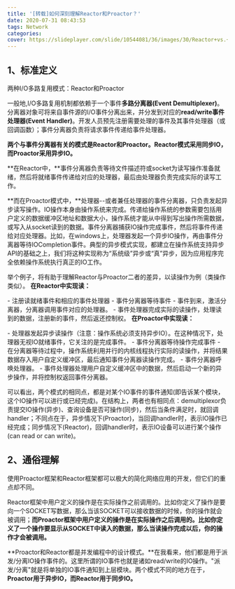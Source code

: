 ```yaml
---
title: '[转载]如何深刻理解Reactor和Proactor？'
date: 2020-07-31 08:43:53
tags: Network
categories:
cover: https://slideplayer.com/slide/10544081/36/images/30/Reactor+vs.+Proactor+Processing+connections+in+web+server.+Reactor+%28left%29+vs.+Proactor+%28right%29.jpg
---
```

<meta name="referrer" content="no-referrer" />

## 1、标准定义

两种I/O多路复用模式：Reactor和Proactor



一般地,I/O多路复用机制都依赖于一个事件**多路分离器(Event Demultiplexer)**。分离器对象可将来自事件源的I/O事件分离出来，并分发到对应的**read/write事件处理器(Event Handler)**。开发人员预先注册需要处理的事件及其事件处理器（或回调函数）；事件分离器负责将请求事件传递给事件处理器。



**两个与事件分离器有关的模式是Reactor和Proactor。Reactor模式采用同步IO，而Proactor采用异步IO。**



**在Reactor中，**事件分离器负责等待文件描述符或socket为读写操作准备就绪，然后将就绪事件传递给对应的处理器，最后由处理器负责完成实际的读写工作。


**而在Proactor模式中，**处理器--或者兼任处理器的事件分离器，只负责发起异步读写操作。IO操作本身由操作系统来完成。传递给操作系统的参数需要包括用户定义的数据缓冲区地址和数据大小，操作系统才能从中得到写出操作所需数据，或写入从socket读到的数据。事件分离器捕获IO操作完成事件，然后将事件传递给对应处理器。比如，在windows上，处理器发起一个异步IO操作，再由事件分离器等待IOCompletion事件。典型的异步模式实现，都建立在操作系统支持异步API的基础之上，我们将这种实现称为“系统级”异步或“真”异步，因为应用程序完全依赖操作系统执行真正的IO工作。


举个例子，将有助于理解Reactor与Proactor二者的差异，以读操作为例（类操作类似）。
**在Reactor中实现读：**

\- 注册读就绪事件和相应的事件处理器
\- 事件分离器等待事件
\- 事件到来，激活分离器，分离器调用事件对应的处理器。
\- 事件处理器完成实际的读操作，处理读到的数据，注册新的事件，然后返还控制权。
**在Proactor中实现读：**

\- 处理器发起异步读操作（注意：操作系统必须支持异步IO）。在这种情况下，处理器无视IO就绪事件，它关注的是完成事件。
\- 事件分离器等待操作完成事件
\- 在分离器等待过程中，操作系统利用并行的内核线程执行实际的读操作，并将结果数据存入用户自定义缓冲区，最后通知事件分离器读操作完成。
\- 事件分离器呼唤处理器。
\- 事件处理器处理用户自定义缓冲区中的数据，然后启动一个新的异步操作，并将控制权返回事件分离器。

可以看出，两个模式的相同点，都是对某个IO事件的事件通知(即告诉某个模块，这个IO操作可以进行或已经完成)。在结构上，两者也有相同点：demultiplexor负责提交IO操作(异步)、查询设备是否可操作(同步)，然后当条件满足时，就回调handler；不同点在于，异步情况下(Proactor)，当回调handler时，表示IO操作已经完成；同步情况下(Reactor)，回调handler时，表示IO设备可以进行某个操作(can read or can write)。

## 2、通俗理解

使用Proactor框架和Reactor框架都可以极大的简化网络应用的开发，但它们的重点却不同。

Reactor框架中用户定义的操作是在实际操作之前调用的。比如你定义了操作是要向一个SOCKET写数据，那么当该SOCKET可以接收数据的时候，你的操作就会被调用；**而Proactor框架中用户定义的操作是在实际操作之后调用的。比如你定义了一个操作要显示从SOCKET中读入的数据，那么当读操作完成以后，你的操作才会被调用。**

**Proactor和Reactor都是并发编程中的设计模式。**在我看来，他们都是用于派发/分离IO操作事件的。这里所谓的IO事件也就是诸如read/write的IO操作。"派发/分离"就是将单独的IO事件通知到上层模块。两个模式不同的地方在于，**Proactor用于异步IO，而Reactor用于同步IO。**